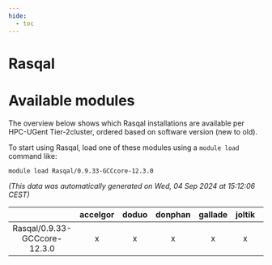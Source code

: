 ```yaml
---
hide:
  - toc
---
```


Rasqal
======

# Available modules


The overview below shows which Rasqal installations are available per HPC-UGent Tier-2cluster, ordered based on software version (new to old).

To start using Rasqal, load one of these modules using a `module load` command like:

```shell
module load Rasqal/0.9.33-GCCcore-12.3.0
```

*(This data was automatically generated on Wed, 04 Sep 2024 at 15:12:06 CEST)*  

| |accelgor|doduo|donphan|gallade|joltik|shinx|skitty|
| :---: | :---: | :---: | :---: | :---: | :---: | :---: | :---: |
|Rasqal/0.9.33-GCCcore-12.3.0|x|x|x|x|x|x|x|
